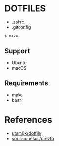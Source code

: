 # DOTFILES

- .zshrc
- .gitconfig

```console
$ make
```

## Support

- Ubuntu
- macOS

## Requirements

- make
- bash

# References

- [utam0k/dotfile](https://github.com/utam0k/dotfile)
- [sorin-ionescu/prezto](https://github.com/sorin-ionescu/prezto)

